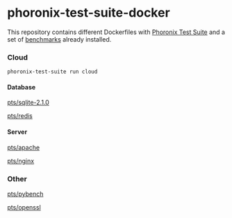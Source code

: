 # phoronix-test-suite-docker

This repository contains different Dockerfiles with [Phoronix Test Suite](https://www.phoronix-test-suite.com/) and a set of [benchmarks](https://openbenchmarking.org/) already installed.

### Cloud
```
phoronix-test-suite run cloud
```

#### Database
[pts/sqlite-2.1.0](https://openbenchmarking.org/test/pts/sqlite-2.1.0)

[pts/redis](https://openbenchmarking.org/test/pts/redis)

#### Server
[pts/apache](https://openbenchmarking.org/test/pts/apache)

[pts/nginx](https://openbenchmarking.org/test/pts/nginx)

### Other
[pts/pybench](https://openbenchmarking.org/test/pts/pybench)

[pts/openssl](https://openbenchmarking.org/test/pts/openssl)